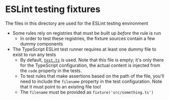 # ESLint testing fixtures

The files in this directory are used for the ESLint testing environment
- Some rules rely on registries that must be built up _before_ the rule is run
  - In order to test these registries, the fixture sources contain a few dummy components
- The TypeScript ESLint test runner requires at least one dummy file to exist to run any tests
  - By default, [`test.ts`](./src/test.ts) is used. Note that this file is empty; it's only there for the TypeScript configuration, the actual content is injected from the `code` property in the tests.
  - To test rules that make assertions based on the path of the file, you'll need to include the `filename` property in the test configuration. Note that it must point to an existing file too!
  - The `filename` must be provided as `fixture('src/something.ts')`